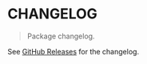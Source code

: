 # CHANGELOG

> Package changelog.

See [GitHub Releases](https://github.com/stdlib-js/math-base-special-acscf/releases) for the changelog.